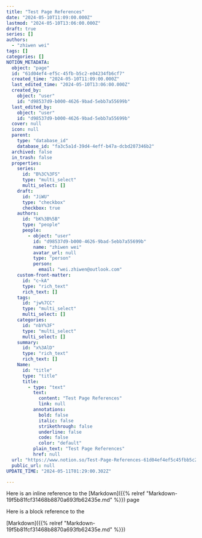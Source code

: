 ```yaml
---
title: "Test Page References"
date: "2024-05-10T11:09:00.000Z"
lastmod: "2024-05-10T13:06:00.000Z"
draft: true
series: []
authors:
  - "zhiwen wei"
tags: []
categories: []
NOTION_METADATA:
  object: "page"
  id: "61d04ef4-ef5c-45fb-b5c2-e04234fb6cf7"
  created_time: "2024-05-10T11:09:00.000Z"
  last_edited_time: "2024-05-10T13:06:00.000Z"
  created_by:
    object: "user"
    id: "d98537d9-b000-4626-9bad-5ebb7a55699b"
  last_edited_by:
    object: "user"
    id: "d98537d9-b000-4626-9bad-5ebb7a55699b"
  cover: null
  icon: null
  parent:
    type: "database_id"
    database_id: "fa3c5a1d-39d4-4eff-b47a-dcbd207346b2"
  archived: false
  in_trash: false
  properties:
    series:
      id: "B%3C%3FS"
      type: "multi_select"
      multi_select: []
    draft:
      id: "JiWU"
      type: "checkbox"
      checkbox: true
    authors:
      id: "bK%3B%5B"
      type: "people"
      people:
        - object: "user"
          id: "d98537d9-b000-4626-9bad-5ebb7a55699b"
          name: "zhiwen wei"
          avatar_url: null
          type: "person"
          person:
            email: "wei.zhiwen@outlook.com"
    custom-front-matter:
      id: "c~kA"
      type: "rich_text"
      rich_text: []
    tags:
      id: "jw%7CC"
      type: "multi_select"
      multi_select: []
    categories:
      id: "nbY%3F"
      type: "multi_select"
      multi_select: []
    summary:
      id: "x%3AlD"
      type: "rich_text"
      rich_text: []
    Name:
      id: "title"
      type: "title"
      title:
        - type: "text"
          text:
            content: "Test Page References"
            link: null
          annotations:
            bold: false
            italic: false
            strikethrough: false
            underline: false
            code: false
            color: "default"
          plain_text: "Test Page References"
          href: null
  url: "https://www.notion.so/Test-Page-References-61d04ef4ef5c45fbb5c2e04234fb6cf7"
  public_url: null
UPDATE_TIME: "2024-05-11T01:29:00.302Z"

---
```



Here is an inline reference to the [Markdown]({{% relref "Markdown-19f5b81fcf31468b8870a693fb62435e.md" %}}) page


Here is a block reference to the


[Markdown]({{% relref "Markdown-19f5b81fcf31468b8870a693fb62435e.md" %}})

